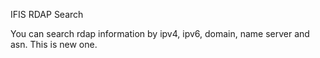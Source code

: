 IFIS RDAP Search

You can search rdap information by ipv4, ipv6, domain, name server and asn.
This is new one.